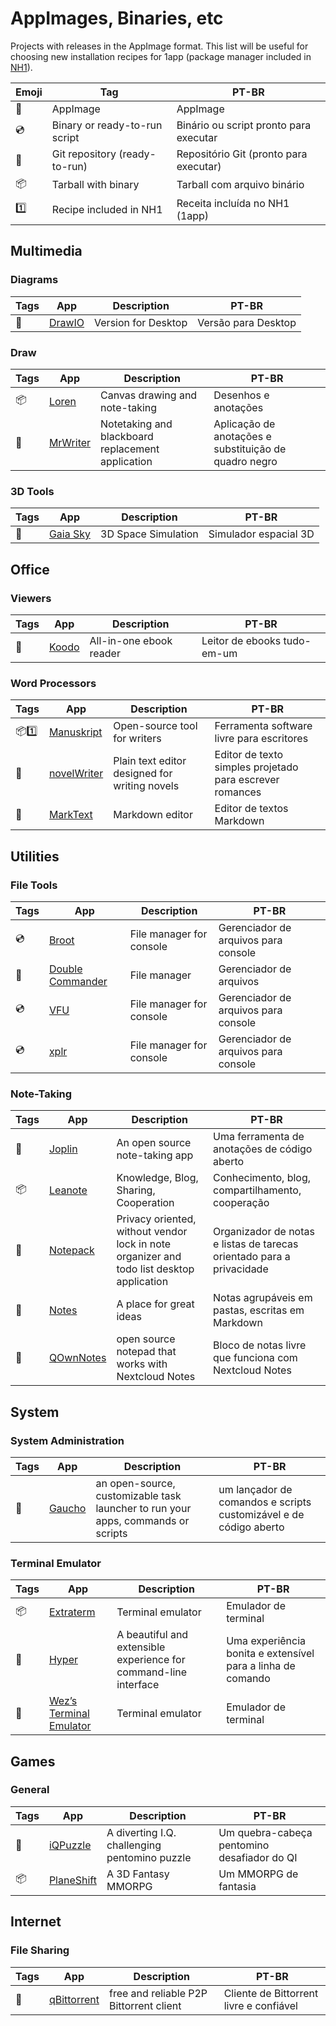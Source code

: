 # AppImages, Binaries, etc

Projects with releases in the AppImage format. This list will be useful for choosing new installation recipes for 1app (package manager included in [NH1](https://codeberg.org/cordeis/nh1)). 

| Emoji | Tag | PT-BR |
|-|-|-|
| 📀 | AppImage | AppImage |
| 💿 | Binary or ready-to-run script | Binário ou script pronto para executar |
| 📡 | Git repository (ready-to-run) | Repositório Git (pronto para executar) |
| 📦 | Tarball with binary | Tarball com arquivo binário |
| 1️⃣ | Recipe included in NH1 | Receita incluída no NH1 (1app) |

## Multimedia

### Diagrams

| Tags | App | Description | PT-BR |
|-|-|-|-|
| 📀 | [DrawIO](https://github.com/jgraph/drawio-desktop) | Version for Desktop | Versão para Desktop |

### Draw

| Tags | App | Description | PT-BR |
|-|-|-|-|
| 📦 | [Loren](https://github.com/mbrlabs/Lorien) | Canvas drawing and note-taking | Desenhos e anotações |
| 📀 | [MrWriter](https://unruhschuh.github.io/MrWriter/) | Notetaking and blackboard replacement application | Aplicação de anotações e substituição de quadro negro |

### 3D Tools

| Tags | App | Description | PT-BR |
|-|-|-|-|
| 📀 | [Gaia Sky](https://zah.uni-heidelberg.de/gaia/outreach/gaiasky/downloads) | 3D Space Simulation | Simulador espacial 3D |

## Office

### Viewers

| Tags | App | Description | PT-BR |
|-|-|-|-|
| 📀 | [Koodo](https://koodo.960960.xyz/en) | All-in-one ebook reader | Leitor de ebooks tudo-em-um |

### Word Processors

| Tags | App | Description | PT-BR |
|-|-|-|-|
| 📦1️⃣ | [Manuskript](https://www.theologeek.ch/manuskript/download/) | Open-source tool for writers | Ferramenta software livre para escritores |
| 📀 | [novelWriter](https://github.com/vkbo/novelWriter/releases) | Plain text editor designed for writing novels | Editor de texto simples projetado para escrever romances |
| 📀 | [MarkText](https://github.com/marktext/marktext/releases) | Markdown editor | Editor de textos Markdown |

## Utilities

### File Tools

| Tags | App | Description | PT-BR |
|-|-|-|-|
| 💿 | [Broot](https://dystroy.org/broot/install/) | File manager for console | Gerenciador de arquivos para console |
| 📀 | [Double Commander](https://extraterm.org/download.html) | File manager | Gerenciador de arquivos |
| 💿 | [VFU](https://cade.noxrun.com/projects/vfu/#Downloads___screenshots) | File manager for console | Gerenciador de arquivos para console |
| 💿 | [xplr](https://xplr.dev/) | File manager for console | Gerenciador de arquivos para console |

### Note-Taking

| Tags | App | Description | PT-BR |
|-|-|-|-|
| 📀 | [Joplin](https://joplinapp.org/) | An open source note-taking app | Uma ferramenta de anotações de código aberto |
| 📦 | [Leanote](https://leanote.com/) | Knowledge, Blog, Sharing, Cooperation | Conhecimento, blog, compartilhamento, cooperação |
| 📀 | [Notepack](https://github.com/Ogefest/Notepack) | Privacy oriented, without vendor lock in note organizer and todo list desktop application | Organizador de notas e listas de tarecas orientado para a privacidade |
| 📀 | [Notes](https://www.get-notes.com/) | A place for great ideas | Notas agrupáveis em pastas, escritas em Markdown |
| 📀 | [QOwnNotes](https://github.com/pbek/QOwnNotes) | open source notepad that works with Nextcloud Notes | Bloco de notas livre que funciona com Nextcloud Notes |

## System

### System Administration

| Tags | App | Description | PT-BR |
|-|-|-|-|
| 📀 | [Gaucho](https://angrykoala.github.io/gaucho/) | an open-source, customizable task launcher to run your apps, commands or scripts | um lançador de comandos e scripts customizável e de código aberto |

### Terminal Emulator

| Tags | App | Description | PT-BR |
|-|-|-|-|
| 📦 | [Extraterm](https://extraterm.org/download.html) | Terminal emulator | Emulador de terminal |
| 📀 | [Hyper](https://hyper.is/) | A beautiful and extensible experience for command-line interface | Uma experiência bonita e extensível para a linha de comando |
| 📀 | [Wez’s Terminal Emulator](https://wezfurlong.org/wezterm/install/linux.html) | Terminal emulator | Emulador de terminal |
## Games

### General

| Tags | App | Description | PT-BR |
|-|-|-|-|
| 📀 | [iQPuzzle](https://elth0r0.github.io/iqpuzzle/) | A diverting I.Q. challenging pentomino puzzle | Um quebra-cabeça pentomino desafiador do QI | 
| 📦 | [PlaneShift](https://www.planeshift.it/Download) | A 3D Fantasy MMORPG | Um MMORPG de fantasia |

## Internet

### File Sharing

| Tags | App | Description | PT-BR |
|-|-|-|-|
| 📀 | [qBittorrent](https://www.qbittorrent.org/download.php) | free and reliable P2P Bittorrent client | Cliente de Bittorrent livre e confiável |